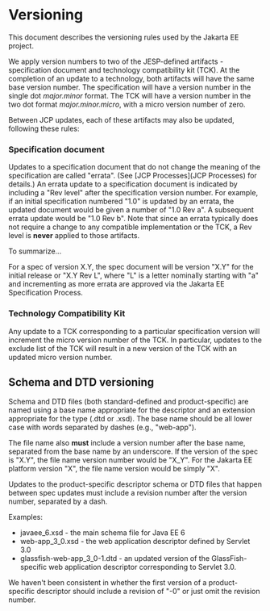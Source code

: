 # Versioning

This document describes the versioning rules used by the Jakarta EE project.

We apply version numbers to two of the JESP-defined artifacts -
specification document and technology
compatibility kit (TCK). At the completion of an update to a
technology, both artifacts will have the same base version number.
The specification will have a version number in the single dot
_major.minor_ format.
The TCK will have a version number in the two dot format _major.minor.micro_,
with a micro version number of zero.

Between JCP updates, each of these artifacts may also be updated,
following these rules:

### Specification document

Updates to a specification document that do not change the meaning of
the specification are called "errata". (See [JCP Processes](JCP Processes)
for details.) An errata update to a specification document is indicated
by including a "Rev level" after the specification version number.  For
example, if an initial specification numbered "1.0" is updated by an
errata, the updated document would be given a number of "1.0 Rev a".  A
subsequent errata update would be "1.0 Rev b".  Note that since an
errata typically does not require a change to any compatible implementation
or the TCK, a Rev level is **never** applied to those artifacts.

To summarize...

For a spec of version X.Y, the spec document will be version "X.Y" for
the initial release or "X.Y Rev L", where "L" is a letter nominally
starting with "a" and incrementing as more errata are approved via
the Jakarta EE Specification Process.

### Technology Compatibility Kit

Any update to a TCK corresponding to a particular specification version
will increment the micro version number of the TCK.
In particular, updates to the exclude list of the TCK will result in a
new version of the TCK with an updated micro version number.

## Schema and DTD versioning

Schema and DTD files (both standard-defined and product-specific) are
named using a base name appropriate for the descriptor and an extension
appropriate for the type (.dtd or .xsd). The base name should be all
lower case with words separated by dashes (e.g., "web-app").

The file name also **must** include a version number after the base name,
separated from the base name by an underscore. If the version of the
spec is "X.Y", the file name version number would be "X_Y". For the
Jakarta EE platform version "X", the file name version would be simply "X".

Updates to the product-specific descriptor schema or DTD files that
happen between spec updates must include a revision number after the
version number, separated by a dash.

Examples:
* javaee_6.xsd - the main schema file for Java EE 6
* web-app_3_0.xsd - the web application descriptor defined by Servlet 3.0
* glassfish-web-app_3_0-1.dtd - an updated version of the
  GlassFish-specific web application descriptor corresponding to Servlet 3.0.

We haven't been consistent in whether the first version of a product-specific
descriptor should include a revision of "-0" or just omit the revision number.
